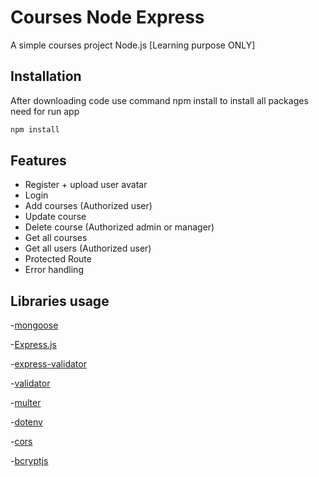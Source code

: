 # Courses Node Express
A simple courses project Node.js [Learning purpose ONLY]

## Installation
After downloading code use command npm install to install all packages need for run app
```bash
npm install
```

## Features
- Register + upload user avatar
- Login
- Add courses (Authorized user)
- Update course
- Delete course (Authorized admin or manager)
- Get all courses
- Get all users (Authorized user)
- Protected Route
- Error handling


## Libraries usage
-[mongoose](https://mongoosejs.com/)

-[Express.js](https://expressjs.com/)

-[express-validator](https://express-validator.github.io/docs/)

-[validator](https://www.npmjs.com/package/validator)

-[multer](https://www.npmjs.com/package/multer)

-[dotenv](https://www.npmjs.com/package/dotenv)

-[cors](https://www.npmjs.com/package/cors)

-[bcryptjs](https://www.npmjs.com/package/bcryptjs)

